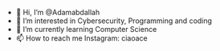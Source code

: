 - 👋 Hi, I’m @Adamabdallah
- 👀 I’m interested in Cybersecurity, Programming and coding
- 🌱 I’m currently learning Computer Science
- 📫 How to reach me Instagram: ciaoace
